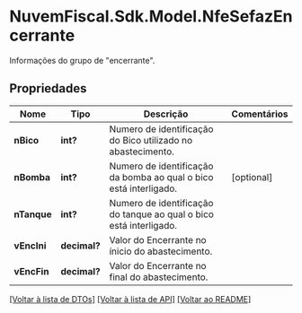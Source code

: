 # NuvemFiscal.Sdk.Model.NfeSefazEncerrante
Informações do grupo de \"encerrante\".

## Propriedades

Nome | Tipo | Descrição | Comentários
------------ | ------------- | ------------- | -------------
**nBico** | **int?** | Numero de identificação do Bico utilizado no abastecimento. | 
**nBomba** | **int?** | Numero de identificação da bomba ao qual o bico está interligado. | [optional] 
**nTanque** | **int?** | Numero de identificação do tanque ao qual o bico está interligado. | 
**vEncIni** | **decimal?** | Valor do Encerrante no ínicio do abastecimento. | 
**vEncFin** | **decimal?** | Valor do Encerrante no final do abastecimento. | 

[[Voltar à lista de DTOs]](../README.md#documentation-for-models) [[Voltar à lista de API]](../README.md#documentation-for-api-endpoints) [[Voltar ao README]](../README.md)

